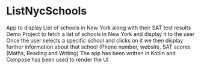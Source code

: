 # ListNycSchools
App to display List of schools in New York along with their SAT test results
Demo Project to fetch a list of schools in New York and display it to the user
Once the user selects a specific school and clicks on it we then display further information about that school (Phone number, website, SAT scores (Maths, Reading and Writing)
The app has been written in Kotlin and Compose has been used to render the UI
